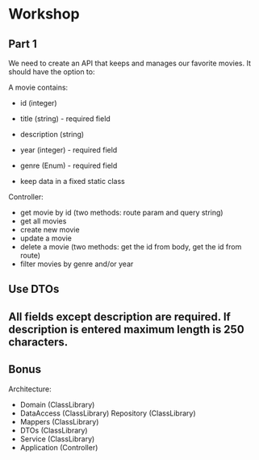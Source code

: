 # Workshop 
## Part 1
We need to create an API that keeps and manages our favorite movies. It should have the option to:

A movie contains:
* id (integer) 
* title (string) - required field
* description (string)
* year (integer) - required field
* genre (Enum) - required field

* keep data in a fixed static class

Controller:
* get movie by id (two methods: route param and query string)
* get all movies 
* create new movie
* update a movie
* delete a movie (two methods: get the id from body, get the id from route)
* filter movies by genre and/or year



## Use DTOs

## All fields except description are required. If description is entered maximum length is 250 characters.

## Bonus

Architecture:
* Domain (ClassLibrary)
* DataAccess (ClassLibrary)
    Repository (ClassLibrary)
* Mappers (ClassLibrary)
* DTOs (ClassLibrary)
* Service (ClassLibrary)
* Application (Controller)

